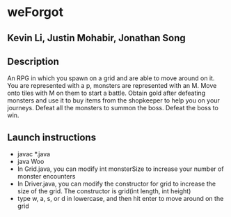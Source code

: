 # weForgot
## Kevin Li, Justin Mohabir, Jonathan Song
## Description
An RPG in which you spawn on a grid and are able to move around on it. You are represented with a p, monsters are represented with an M. Move onto tiles with M on them to start a battle. Obtain gold after defeating monsters and use it to buy items from the shopkeeper to help you on your journeys. Defeat all the monsters to summon the boss. Defeat the boss to win.
## Launch instructions
  - javac *.java
  - java Woo
  - In Grid.java, you can modify int monsterSize to increase your number of monster encounters
  - In Driver.java, you can modify the constructor for grid to increase the size of the grid. The constructor is grid(int length, int height)
  - type w, a, s, or d in lowercase, and then hit enter to move around on the grid
